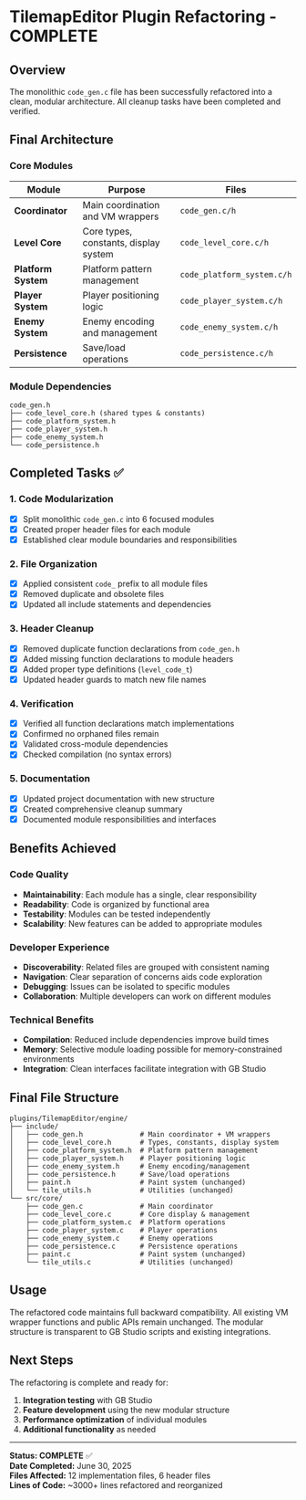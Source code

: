# TilemapEditor Plugin Refactoring - COMPLETE

## Overview

The monolithic `code_gen.c` file has been successfully refactored into a clean, modular architecture. All cleanup tasks have been completed and verified.

## Final Architecture

### Core Modules

| Module              | Purpose                               | Files                      |
| ------------------- | ------------------------------------- | -------------------------- |
| **Coordinator**     | Main coordination and VM wrappers     | `code_gen.c/h`             |
| **Level Core**      | Core types, constants, display system | `code_level_core.c/h`      |
| **Platform System** | Platform pattern management           | `code_platform_system.c/h` |
| **Player System**   | Player positioning logic              | `code_player_system.c/h`   |
| **Enemy System**    | Enemy encoding and management         | `code_enemy_system.c/h`    |
| **Persistence**     | Save/load operations                  | `code_persistence.c/h`     |

### Module Dependencies

```
code_gen.h
├── code_level_core.h (shared types & constants)
├── code_platform_system.h
├── code_player_system.h
├── code_enemy_system.h
└── code_persistence.h
```

## Completed Tasks ✅

### 1. Code Modularization

- [x] Split monolithic `code_gen.c` into 6 focused modules
- [x] Created proper header files for each module
- [x] Established clear module boundaries and responsibilities

### 2. File Organization

- [x] Applied consistent `code_` prefix to all module files
- [x] Removed duplicate and obsolete files
- [x] Updated all include statements and dependencies

### 3. Header Cleanup

- [x] Removed duplicate function declarations from `code_gen.h`
- [x] Added missing function declarations to module headers
- [x] Added proper type definitions (`level_code_t`)
- [x] Updated header guards to match new file names

### 4. Verification

- [x] Verified all function declarations match implementations
- [x] Confirmed no orphaned files remain
- [x] Validated cross-module dependencies
- [x] Checked compilation (no syntax errors)

### 5. Documentation

- [x] Updated project documentation with new structure
- [x] Created comprehensive cleanup summary
- [x] Documented module responsibilities and interfaces

## Benefits Achieved

### Code Quality

- **Maintainability**: Each module has a single, clear responsibility
- **Readability**: Code is organized by functional area
- **Testability**: Modules can be tested independently
- **Scalability**: New features can be added to appropriate modules

### Developer Experience

- **Discoverability**: Related files are grouped with consistent naming
- **Navigation**: Clear separation of concerns aids code exploration
- **Debugging**: Issues can be isolated to specific modules
- **Collaboration**: Multiple developers can work on different modules

### Technical Benefits

- **Compilation**: Reduced include dependencies improve build times
- **Memory**: Selective module loading possible for memory-constrained environments
- **Integration**: Clean interfaces facilitate integration with GB Studio

## Final File Structure

```
plugins/TilemapEditor/engine/
├── include/
│   ├── code_gen.h              # Main coordinator + VM wrappers
│   ├── code_level_core.h       # Types, constants, display system
│   ├── code_platform_system.h  # Platform pattern management
│   ├── code_player_system.h    # Player positioning logic
│   ├── code_enemy_system.h     # Enemy encoding/management
│   ├── code_persistence.h      # Save/load operations
│   ├── paint.h                 # Paint system (unchanged)
│   └── tile_utils.h            # Utilities (unchanged)
└── src/core/
    ├── code_gen.c              # Main coordinator
    ├── code_level_core.c       # Core display & management
    ├── code_platform_system.c  # Platform operations
    ├── code_player_system.c    # Player operations
    ├── code_enemy_system.c     # Enemy operations
    ├── code_persistence.c      # Persistence operations
    ├── paint.c                 # Paint system (unchanged)
    └── tile_utils.c            # Utilities (unchanged)
```

## Usage

The refactored code maintains full backward compatibility. All existing VM wrapper functions and public APIs remain unchanged. The modular structure is transparent to GB Studio scripts and existing integrations.

## Next Steps

The refactoring is complete and ready for:

1. **Integration testing** with GB Studio
2. **Feature development** using the new modular structure
3. **Performance optimization** of individual modules
4. **Additional functionality** as needed

---

**Status: COMPLETE** ✅  
**Date Completed:** June 30, 2025  
**Files Affected:** 12 implementation files, 6 header files  
**Lines of Code:** ~3000+ lines refactored and reorganized
